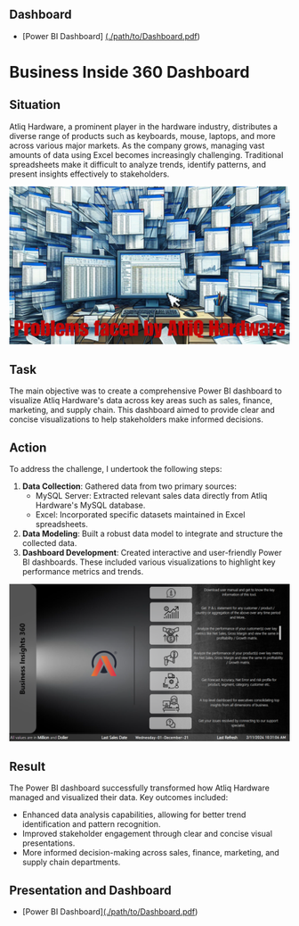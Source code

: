 ## Dashboard
- [Power BI Dashboard]
[(./path/to/Dashboard.pdf](https://app.powerbi.com/view?r=eyJrIjoiYjg3MzVkZDYtNGRhNi00MDNiLWFlODUtODM0NmY4ZGEyNGY4IiwidCI6ImM2ZTU0OWIzLTVmNDUtNDAzMi1hYWU5LWQ0MjQ0ZGM1YjJjNCJ9))


# Business Inside 360 Dashboard

## Situation
Atliq Hardware, a prominent player in the hardware industry, distributes a diverse range of products such as keyboards, mouse, laptops, and more across various major markets. As the company grows, managing vast amounts of data using Excel becomes increasingly challenging. Traditional spreadsheets make it difficult to analyze trends, identify patterns, and present insights effectively to stakeholders.

![problem](https://github.com/tanwar2845/AtliQ-Hardware-Sales-Analysis/blob/main/images/Problem%20facing%20by%20AtliQ%20hardwre.jpg)

## Task
The main objective was to create a comprehensive Power BI dashboard to visualize Atliq Hardware's data across key areas such as sales, finance, marketing, and supply chain. This dashboard aimed to provide clear and concise visualizations to help stakeholders make informed decisions.

## Action
To address the challenge, I undertook the following steps:
1. **Data Collection**: Gathered data from two primary sources:
    - MySQL Server: Extracted relevant sales data directly from Atliq Hardware's MySQL database.
    - Excel: Incorporated specific datasets maintained in Excel spreadsheets.
2. **Data Modeling**: Built a robust data model to integrate and structure the collected data.
3. **Dashboard Development**: Created interactive and user-friendly Power BI dashboards. These included various visualizations to highlight key performance metrics and trends.

![Dashboard](https://github.com/tanwar2845/AtliQ-Hardware-Sales-Analysis/blob/main/Screenshot%202024-07-04%20092746.png)

## Result
The Power BI dashboard successfully transformed how Atliq Hardware managed and visualized their data. Key outcomes included:
- Enhanced data analysis capabilities, allowing for better trend identification and pattern recognition.
- Improved stakeholder engagement through clear and concise visual presentations.
- More informed decision-making across sales, finance, marketing, and supply chain departments.

## Presentation and Dashboard
- [Power BI Dashboard][(./path/to/Dashboard.pdf](https://app.powerbi.com/view?r=eyJrIjoiYjg3MzVkZDYtNGRhNi00MDNiLWFlODUtODM0NmY4ZGEyNGY4IiwidCI6ImM2ZTU0OWIzLTVmNDUtNDAzMi1hYWU5LWQ0MjQ0ZGM1YjJjNCJ9))

